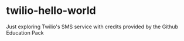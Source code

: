 # twilio-hello-world

Just exploring Twilio's SMS service with credits provided by the Github Education Pack
